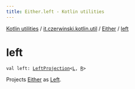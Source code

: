 ```yaml
---
title: Either.left - Kotlin utilities
---
```


[Kotlin utilities](../../index.html) / [it.czerwinski.kotlin.util](../index.html) / [Either](index.html) / [left](./left.html)

# left

`val left: `[`LeftProjection`](../-left-projection/index.html)`<`[`L`](index.html#L)`, `[`R`](index.html#R)`>`

Projects [Either](index.html) as [Left](../-left/index.html).

